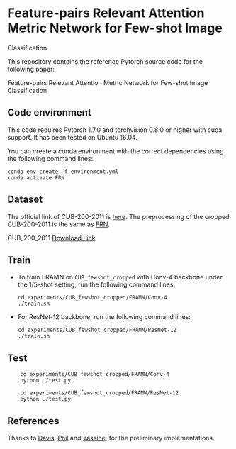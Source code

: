# Feature-pairs Relevant Attention Metric Network for Few-shot Image 
Classification

This repository contains the reference Pytorch source code for the following paper:

Feature-pairs Relevant Attention Metric Network for Few-shot Image 
Classification



## Code environment
This code requires Pytorch 1.7.0 and torchvision 0.8.0 or higher with cuda support. It has been tested on Ubuntu 16.04. 

You can create a conda environment with the correct dependencies using the following command lines:
```
conda env create -f environment.yml
conda activate FRN
```

## Dataset
The official link of CUB-200-2011 is [here](http://www.vision.caltech.edu/visipedia/CUB-200-2011.html). The preprocessing of the cropped CUB-200-2011 is the same as [FRN](https://github.com/Tsingularity/FRN).

CUB_200_2011 [Download Link](https://drive.google.com/file/d/1hbzc_P1FuxMkcabkgn9ZKinBwW683j45/view)

## Train

* To train FRAMN on `CUB_fewshot_cropped` with Conv-4 backbone under the 1/5-shot setting, run the following command lines:

  ```shell
  cd experiments/CUB_fewshot_cropped/FRAMN/Conv-4
  ./train.sh
  ```

* For ResNet-12 backbone, run the following command lines:

  ```shell
  cd experiments/CUB_fewshot_cropped/FRAMN/ResNet-12
  ./train.sh
  ```

## Test

```shell
    cd experiments/CUB_fewshot_cropped/FRAMN/Conv-4
    python ./test.py
    
    cd experiments/CUB_fewshot_cropped/FRAMN/ResNet-12
    python ./test.py
```

## References

Thanks to  [Davis](https://github.com/Tsingularity/FRN), [Phil](https://github.com/lucidrains/vit-pytorch) and  [Yassine](https://github.com/yassouali/SCL), for the preliminary implementations.

